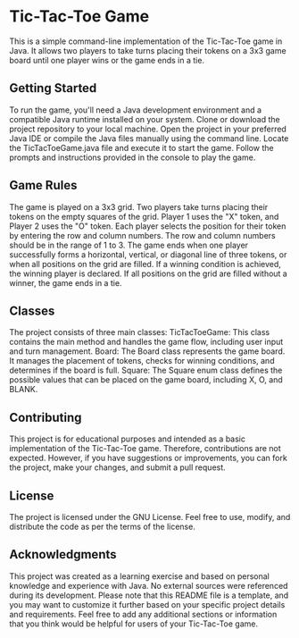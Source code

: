 # Tic-Tac-Toe Game
This is a simple command-line implementation of the Tic-Tac-Toe game in Java. It allows two players to take turns placing their tokens on a 3x3 game board until one player wins or the game ends in a tie.

## Getting Started
To run the game, you'll need a Java development environment and a compatible Java runtime installed on your system.
Clone or download the project repository to your local machine.
Open the project in your preferred Java IDE or compile the Java files manually using the command line.
Locate the TicTacToeGame.java file and execute it to start the game.
Follow the prompts and instructions provided in the console to play the game.

## Game Rules
The game is played on a 3x3 grid.
Two players take turns placing their tokens on the empty squares of the grid.
Player 1 uses the "X" token, and Player 2 uses the "O" token.
Each player selects the position for their token by entering the row and column numbers.
The row and column numbers should be in the range of 1 to 3.
The game ends when one player successfully forms a horizontal, vertical, or diagonal line of three tokens, or when all positions on the grid are filled.
If a winning condition is achieved, the winning player is declared.
If all positions on the grid are filled without a winner, the game ends in a tie.

## Classes
The project consists of three main classes:
TicTacToeGame: This class contains the main method and handles the game flow, including user input and turn management.
Board: The Board class represents the game board. It manages the placement of tokens, checks for winning conditions, and determines if the board is full.
Square: The Square enum class defines the possible values that can be placed on the game board, including X, O, and BLANK.

## Contributing
This project is for educational purposes and intended as a basic implementation of the Tic-Tac-Toe game. Therefore, contributions are not expected. However, if you have suggestions or improvements, you can fork the project, make your changes, and submit a pull request.

## License
The project is licensed under the GNU License. Feel free to use, modify, and distribute the code as per the terms of the license.

## Acknowledgments
This project was created as a learning exercise and based on personal knowledge and experience with Java. No external sources were referenced during its development.
Please note that this README file is a template, and you may want to customize it further based on your specific project details and requirements.
Feel free to add any additional sections or information that you think would be helpful for users of your Tic-Tac-Toe game.
